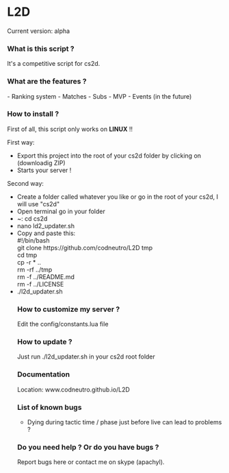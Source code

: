 # L2D

Current version: alpha

<h3>What is this script ?</h3>
It's a competitive script for cs2d.

<h3>What are the features ?</h3>
- Ranking system
- Matches
- Subs
- MVP
- Events (in the future)

<h3>How to install ?</h3>
First of all, this script only works on <strong>LINUX</strong> !!<br>

First way:
<ul>
<li>Export this project into the root of your cs2d folder by clicking on (downloadig ZIP)</li>
<li>Starts your server !</li>
</ul>

Second way:
<ul>
<li>Create a folder called whatever you like or go in the root of your cs2d, I will use "cs2d"<br></li>
<li>Open terminal go in your folder</li>
<li>~: cd cs2d<br></li>
<li>nano ld2_updater.sh</li>
<li>Copy and paste this:<br></li>
 #!/bin/bash <br>
git clone https://github.com/codneutro/L2D tmp <br>
cd tmp <br>
cp -r * ..<br>
rm -rf ../tmp<br>
rm -f ../README.md<br>
rm -f ../LICENSE<br>
<li>./l2d_updater.sh<br></li>

<h3>How to customize my server ?</h3>
Edit the config/constants.lua file

<h3>How to update ?</h3>
Just run ./l2d_updater.sh in your cs2d root folder

<h3>Documentation</h3>
Location: www.codneutro.github.io/L2D

<h3>List of known bugs</h3>
<ul>
<li>Dying during tactic time / phase just before live can lead to problems ?</li>
</ul>

<h3>Do you need help ? Or do you have bugs ?</h3>
Report bugs here or contact me on skype (apachyl).
